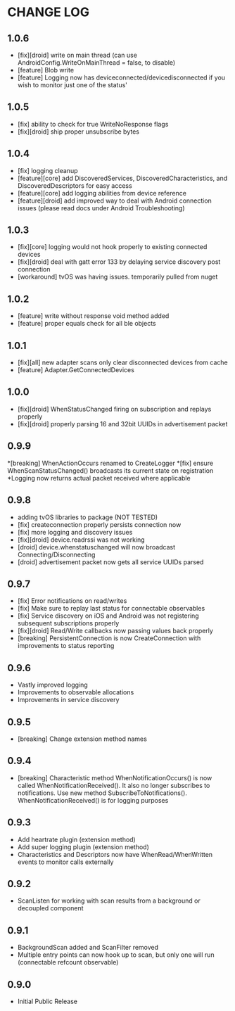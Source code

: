 # CHANGE LOG

## 1.0.6
* [fix][droid] write on main thread (can use AndroidConfig.WriteOnMainThread = false, to disable)
* [feature] Blob write
* [feature] Logging now has deviceconnected/devicedisconnected if you wish to monitor just one of the status'

## 1.0.5
* [fix] ability to check for true WriteNoResponse flags
* [fix][droid] ship proper unsubscribe bytes


## 1.0.4

* [fix] logging cleanup
* [feature][core] add DiscoveredServices, DiscoveredCharacteristics, and DiscoveredDescriptors for easy access
* [feature][core] add logging abilities from device reference
* [feature][droid] add improved way to deal with Android connection issues (please read docs under Android Troubleshooting)

## 1.0.3

* [fix][core] logging would not hook properly to existing connected devices
* [fix][droid] deal with gatt error 133 by delaying service discovery post connection
* [workaround] tvOS was having issues. temporarily pulled from nuget

## 1.0.2

* [feature] write without response void method added
* [feature] proper equals check for all ble objects

## 1.0.1

* [fix][all] new adapter scans only clear disconnected devices from cache
* [feature] Adapter.GetConnectedDevices

## 1.0.0

* [fix][droid] WhenStatusChanged firing on subscription and replays properly
* [fix][droid] properly parsing 16 and 32bit UUIDs in advertisement packet

## 0.9.9

*[breaking] WhenActionOccurs renamed to CreateLogger
*[fix] ensure WhenScanStatusChanged() broadcasts its current state on registration
*Logging now returns actual packet received where applicable

## 0.9.8

* adding tvOS libraries to package (NOT TESTED)
* [fix] createconnection properly persists connection now
* [fix] more logging and discovery issues
* [fix][droid] device.readrssi was not working
* [droid] device.whenstatuschanged will now broadcast Connecting/Disconnecting
* [droid] advertisement packet now gets all service UUIDs parsed

## 0.9.7

* [fix] Error notifications on read/writes
* [fix] Make sure to replay last status for connectable observables
* [fix] Service discovery on iOS and Android was not registering subsequent subscriptions properly
* [fix][droid] Read/Write callbacks now passing values back properly
* [breaking] PersistentConnection is now CreateConnection with improvements to status reporting

## 0.9.6

* Vastly improved logging
* Improvements to observable allocations
* Improvements in service discovery

## 0.9.5

* [breaking] Change extension method names

## 0.9.4

* [breaking] Characteristic method WhenNotificationOccurs() is now called WhenNotificationReceived().  It also no longer subscribes to notifications.  Use new method SubscribeToNotifications().  WhenNotificationReceived() is for logging purposes

## 0.9.3

* Add heartrate plugin (extension method)
* Add super logging plugin (extension method)
* Characteristics and Descriptors now have WhenRead/WhenWritten events to monitor calls externally

## 0.9.2

* ScanListen for working with scan results from a background or decoupled component

## 0.9.1

* BackgroundScan added and ScanFilter removed
* Multiple entry points can now hook up to scan, but only one will run (connectable refcount observable)

## 0.9.0

* Initial Public Release